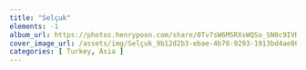 ```yaml
---
title: "Selçuk"
elements: -1
album_url: https://photos.henrypoon.com/share/0Tv7sW6MSRXsWQSo_SN0c9IVKLy2CMLz7HFh5xPLMeZ3aaPVlfjPJhkTCFMFCtBeWEs
cover_image_url: /assets/img/Selçuk_9b12d2b3-ebae-4b78-9293-1913bd4ae86e.jpg
categories: [ Turkey, Asia ]
---
```

